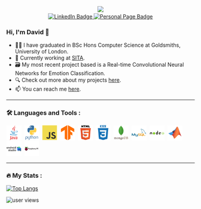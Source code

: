 <div id="header" align="center">
  <img src="https://media.giphy.com/media/5eLDrEaRGHegx2FeF2/giphy.gif" width="150"/>
</div>

<div id="badges" align="center">
  <a href="https://www.linkedin.com/in/d-cardoso/">
    <img src="https://img.shields.io/badge/LinkedIn-blue?style=for-the-badge&logo=linkedin&logoColor=white" alt="LinkedIn Badge"/>
  </a>
  <a href="https://davidcardoso.notion.site/">
    <img src="https://img.shields.io/badge/Personal_Page-important?logo=notion&logoColor=white&style=for-the-badge" alt="Personal Page Badge"/>
  </a>
</div>




### Hi, I'm David 👋

- 👨‍🎓  I have graduated in BSc Hons Computer Science at Goldsmiths, University of London. 
- 🔭  Currently working at [SITA](https://www.sita.aero/).
- 🗃️  My most recent project based is a Real-time Convolutional Neural Networks for Emotion Classification. 
- 🔍  Check out more about my projects [here](https://davidcardoso.notion.site/David-Cardoso-s-Portfolio-8bbd0f4d32a94b01b5948b748f325b79).
- 📫  You can reach me <a href = "mailto: dosodrac@pm.me">here</a>.

---

### :hammer_and_wrench: Languages and Tools :
<div>
  <img src="https://github.com/devicons/devicon/blob/master/icons/java/java-original-wordmark.svg" title="Java" alt="Java" width="40" height="40"/>&nbsp;
  <img src="https://github.com/devicons/devicon/blob/master/icons/python/python-original-wordmark.svg" title="Python" alt="Python" width="40" height="40"/>&nbsp;
  <img src="https://github.com/devicons/devicon/blob/master/icons/javascript/javascript-original.svg" title="JavaScript" alt="JavaScript" width="40" height="40"/>&nbsp;
  <img src="https://github.com/devicons/devicon/blob/master/icons/tensorflow/tensorflow-original.svg" title="TensorFlow" alt="TensorFlow" width="40" height="40"/>&nbsp;  
    <img src="https://github.com/devicons/devicon/blob/master/icons/html5/html5-original-wordmark.svg" title="HTML5" alt="HTML" width="40" height="40"/>&nbsp;
  <img src="https://github.com/devicons/devicon/blob/master/icons/css3/css3-plain-wordmark.svg"  title="CSS3" alt="CSS" width="40" height="40"/>&nbsp;
  <img src="https://github.com/devicons/devicon/blob/master/icons/mongodb/mongodb-original-wordmark.svg" title="MongoDB"  alt="MongoDB" width="40" height="40"/>&nbsp;
  <img src="https://github.com/devicons/devicon/blob/master/icons/mysql/mysql-original-wordmark.svg" title="MySQL"  alt="MySQL" width="40" height="40"/>&nbsp;
  <img src="https://github.com/devicons/devicon/blob/master/icons/nodejs/nodejs-original-wordmark.svg" title="NodeJS" alt="NodeJS" width="40" height="40"/>&nbsp;
  <img src="https://github.com/devicons/devicon/blob/master/icons/matlab/matlab-original.svg" title="MATLab" alt="MATLab" width="40" height="40"/>&nbsp;
  <img src="https://github.com/devicons/devicon/blob/master/icons/androidstudio/androidstudio-original-wordmark.svg" title="AndroidStudio" alt="AndroidStudio" width="40" height="40"/>&nbsp;
  <img src="https://github.com/devicons/devicon/blob/master/icons/raspberrypi/raspberrypi-original-wordmark.svg" title="RaspberryPi" alt="RaspberryPi" width="40" height="40"/>&nbsp;
  <!-- <img src="https://github.com/devicons/devicon/blob/master/icons/amazonwebservices/amazonwebservices-plain-wordmark.svg" title="AWS" alt="AWS" width="40" height="40"/>&nbsp;-->
</div>

---
### :fire: My Stats :
[![Top Langs](https://github-readme-stats.vercel.app/api/top-langs/?username=dosodrac&layout=compact&langs_count=10&hide=html)](https://github.com/anuraghazra/github-readme-stats)

<div id="viewscounter">
  <img src="https://komarev.com/ghpvc/?username=dosodrac&style=flat-square&color=blue" alt="user views"/>
</div>
